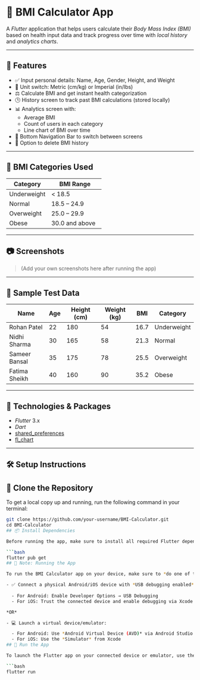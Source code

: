 # 🧮 BMI Calculator App

A *Flutter* application that helps users calculate their *Body Mass Index (BMI)* based on health input data and track progress over time with *local history* and *analytics charts*.

---

## 📲 Features

- ✅ Input personal details: Name, Age, Gender, Height, and Weight
- 🔁 Unit switch: Metric (cm/kg) or Imperial (in/lbs)
- ⚖ Calculate BMI and get instant health categorization
- 🕒 History screen to track past BMI calculations (stored locally)
- 📊 Analytics screen with:
  - Average BMI
  - Count of users in each category
  - Line chart of BMI over time
- 🧭 Bottom Navigation Bar to switch between screens
- 🧹 Option to delete BMI history

---

## 🏥 BMI Categories Used

| Category      | BMI Range       |
|---------------|-----------------|
| Underweight   | < 18.5          |
| Normal        | 18.5 – 24.9     |
| Overweight    | 25.0 – 29.9     |
| Obese         | 30.0 and above  |

---

## 📷 Screenshots

> (Add your own screenshots here after running the app)

---

## 🧪 Sample Test Data

| Name            | Age | Height (cm) | Weight (kg) | BMI   | Category    |
|-----------------|-----|-------------|-------------|-------|-------------|
| Rohan Patel     | 22  | 180         | 54          | 16.7  | Underweight |
| Nidhi Sharma    | 30  | 165         | 58          | 21.3  | Normal      |
| Sameer Bansal   | 35  | 175         | 78          | 25.5  | Overweight  |
| Fatima Sheikh   | 40  | 160         | 90          | 35.2  | Obese       |

---

## 🧰 Technologies & Packages

- *Flutter* 3.x
- *Dart*
- [shared_preferences](https://pub.dev/packages/shared_preferences)
- [fl_chart](https://pub.dev/packages/fl_chart)

---

## 🛠 Setup Instructions
## 🔁 Clone the Repository

To get a local copy up and running, run the following command in your terminal:

```bash
git clone https://github.com/your-username/BMI-Calculator.git
cd BMI-Calculator
## 📦 Install Dependencies

Before running the app, make sure to install all required Flutter dependencies:

```bash
flutter pub get
## 📱 Note: Running the App

To run the BMI Calculator app on your device, make sure to *do one of the following*:

- ✅ Connect a physical Android/iOS device with *USB debugging enabled*
  
  - For Android: Enable Developer Options → USB Debugging
  - For iOS: Trust the connected device and enable debugging via Xcode 

*OR*

- 💻 Launch a virtual device/emulator:

  - For Android: Use *Android Virtual Device (AVD)* via Android Studio
  - For iOS: Use the *Simulator* from Xcode
## 🚀 Run the App

To launch the Flutter app on your connected device or emulator, use the following command:

```bash
flutter run
